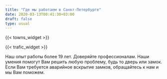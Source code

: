 ```yaml
---
title: "Где мы работаем в Санкт-Петербурге"
date: 2020-03-13T00:41:30+03:00
draft: false
type: usual
---
```

{{< towns_widget >}}

{{< trafic_widget >}}

Наш опыт работы более 19 лет. Доверяйте профессионалам. Наши умения помогут Вам решить любую проблему, будь то дверь или замок. Если Вам требуется аварийное вскрытие замков, обращайтесь к нам и мы Вам поможем.